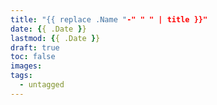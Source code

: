 ```yaml
---
title: "{{ replace .Name "-" " " | title }}"
date: {{ .Date }}
lastmod: {{ .Date }}
draft: true
toc: false
images:
tags:
  - untagged
---
```


